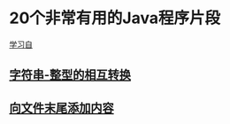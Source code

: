 # 20个非常有用的Java程序片段

[学习自](https://zhuanlan.zhihu.com/p/27855397)

## [字符串-整型的相互转换](./string-convert-int/string-convert-int.md)

## [向文件末尾添加内容](./add-content-to-EOF/向文件末尾添加内容.md)